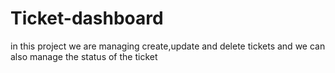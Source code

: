 # Ticket-dashboard
in this project we are managing create,update and delete tickets and we can also manage the status of the ticket
